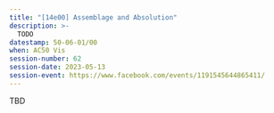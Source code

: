 ```yaml
---
title: "[14e00] Assemblage and Absolution"
description: >-
  TODO
datestamp: 50-06-01/00
when: AC50 Vis
session-number: 62
session-date: 2023-05-13
session-event: https://www.facebook.com/events/1191545644865411/
---
```


TBD
